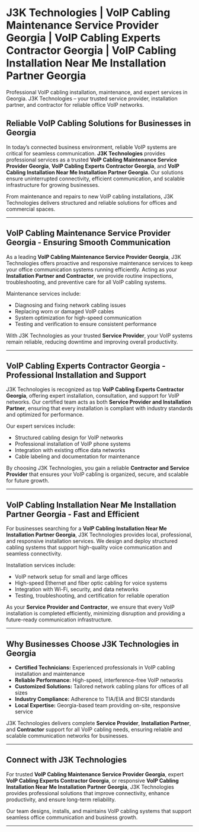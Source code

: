 
# J3K Technologies | VoIP Cabling Maintenance Service Provider Georgia | VoIP Cabling Experts Contractor Georgia | VoIP Cabling Installation Near Me Installation Partner Georgia
Professional VoIP cabling installation, maintenance, and expert services in Georgia. J3K Technologies – your trusted service provider, installation partner, and contractor for reliable office VoIP networks.


## Reliable VoIP Cabling Solutions for Businesses in Georgia

In today’s connected business environment, reliable VoIP systems are critical for seamless communication. **J3K Technologies** provides professional services as a trusted **VoIP Cabling Maintenance Service Provider Georgia**, **VoIP Cabling Experts Contractor Georgia**, and **VoIP Cabling Installation Near Me Installation Partner Georgia**. Our solutions ensure uninterrupted connectivity, efficient communication, and scalable infrastructure for growing businesses.

From maintenance and repairs to new VoIP cabling installations, J3K Technologies delivers structured and reliable solutions for offices and commercial spaces.

---

## VoIP Cabling Maintenance Service Provider Georgia - Ensuring Smooth Communication

As a leading **VoIP Cabling Maintenance Service Provider Georgia**, J3K Technologies offers proactive and responsive maintenance services to keep your office communication systems running efficiently. Acting as your **Installation Partner and Contractor**, we provide routine inspections, troubleshooting, and preventive care for all VoIP cabling systems.

Maintenance services include:
- Diagnosing and fixing network cabling issues  
- Replacing worn or damaged VoIP cables  
- System optimization for high-speed communication  
- Testing and verification to ensure consistent performance  

With J3K Technologies as your trusted **Service Provider**, your VoIP systems remain reliable, reducing downtime and improving overall productivity.

---

## VoIP Cabling Experts Contractor Georgia - Professional Installation and Support

J3K Technologies is recognized as top **VoIP Cabling Experts Contractor Georgia**, offering expert installation, consultation, and support for VoIP networks. Our certified team acts as both **Service Provider and Installation Partner**, ensuring that every installation is compliant with industry standards and optimized for performance.

Our expert services include:
- Structured cabling design for VoIP networks  
- Professional installation of VoIP phone systems  
- Integration with existing office data networks  
- Cable labeling and documentation for maintenance  

By choosing J3K Technologies, you gain a reliable **Contractor and Service Provider** that ensures your VoIP cabling is organized, secure, and scalable for future growth.

---

## VoIP Cabling Installation Near Me Installation Partner Georgia - Fast and Efficient

For businesses searching for a **VoIP Cabling Installation Near Me Installation Partner Georgia**, J3K Technologies provides local, professional, and responsive installation services. We design and deploy structured cabling systems that support high-quality voice communication and seamless connectivity.

Installation services include:
- VoIP network setup for small and large offices  
- High-speed Ethernet and fiber optic cabling for voice systems  
- Integration with Wi-Fi, security, and data networks  
- Testing, troubleshooting, and certification for reliable operation  

As your **Service Provider and Contractor**, we ensure that every VoIP installation is completed efficiently, minimizing disruption and providing a future-ready communication infrastructure.

---

## Why Businesses Choose J3K Technologies in Georgia

- **Certified Technicians:** Experienced professionals in VoIP cabling installation and maintenance  
- **Reliable Performance:** High-speed, interference-free VoIP networks  
- **Customized Solutions:** Tailored network cabling plans for offices of all sizes  
- **Industry Compliance:** Adherence to TIA/EIA and BICSI standards  
- **Local Expertise:** Georgia-based team providing on-site, responsive service  

J3K Technologies delivers complete **Service Provider**, **Installation Partner**, and **Contractor** support for all VoIP cabling needs, ensuring reliable and scalable communication networks for businesses.

---

## Connect with J3K Technologies

For trusted **VoIP Cabling Maintenance Service Provider Georgia**, expert **VoIP Cabling Experts Contractor Georgia**, or responsive **VoIP Cabling Installation Near Me Installation Partner Georgia**, J3K Technologies provides professional solutions that improve connectivity, enhance productivity, and ensure long-term reliability.

Our team designs, installs, and maintains VoIP cabling systems that support seamless office communication and business growth.

---
